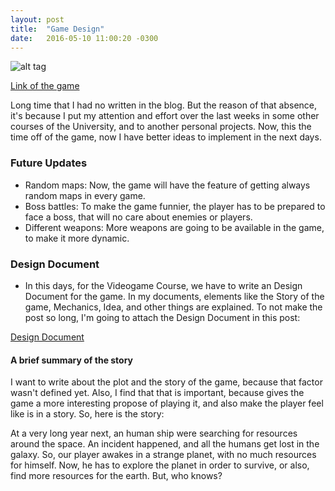 ```yaml
---
layout: post
title:  "Game Design"
date:   2016-05-10 11:00:20 -0300
---
```


![alt tag](https://p5b4y2t6.ssl.hwcdn.net/game-thumbnail/300/138566-crop8_160_596_491-a4kthuxi.jpg)

[Link of the game](http://gamejolt.com/games/element-rampage/138566)

Long time that I had no written in the blog. But the reason of that absence, it's because I put my attention and effort over the last weeks in some other courses of the University, and to another personal projects. Now, this the time off of the game, now I have better ideas to implement in the next days.

### Future Updates

* Random maps: Now, the game will have the feature of getting always random maps in every game.
* Boss battles: To make the game funnier, the player has to be prepared to face a boss, that will no care about enemies or players.
* Different weapons: More weapons are going to be available in the game, to make it more dynamic.

### Design Document

* In this days, for the Videogame Course, we have to write an Design Document for the game. In my documents, elements like the Story of the game, Mechanics, Idea, and other things are explained. To not make the post so long, I'm going to attach the Design Document in this post:

[Design Document](https://dl.dropboxusercontent.com/u/50497061/DocumentoDise%C3%B1o.pdf)

#### A brief summary of the story

I want to write about the plot and the story of the game, because that factor wasn't defined yet. Also, I find that that is important, because gives the game a more interesting propose of playing it, and also make the player feel like is in a story. So, here is the story:

At a very long year next, an human ship were searching for resources around the space. An incident happened, and all the humans get lost in the galaxy. So, our player awakes in a strange planet, with no much resources for himself.
Now, he has to explore the planet in order to survive, or also, find more resources for the earth. But, who knows?


